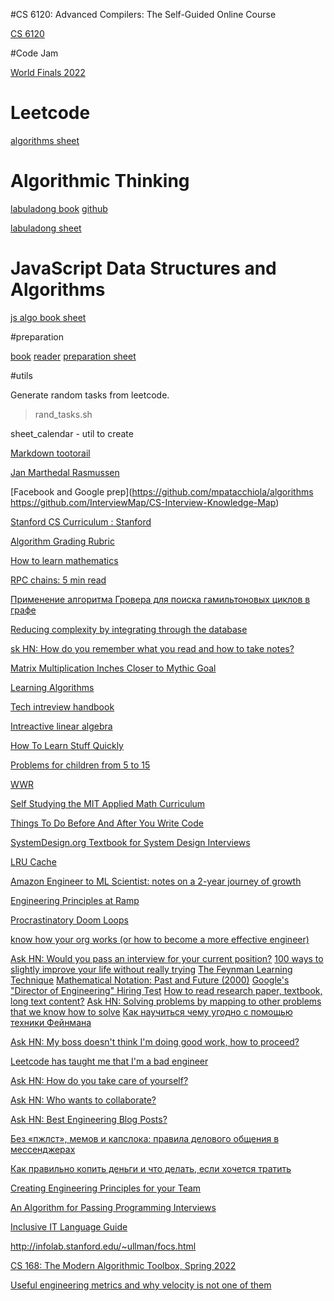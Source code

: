 #CS 6120: Advanced Compilers: The Self-Guided Online Course

[CS 6120](https://www.cs.cornell.edu/courses/cs6120/2020fa/self-guided/)

#Code Jam

[World Finals 2022](https://codingcompetitions.withgoogle.com/codejam/round/000000000087762e)
# Leetcode

[algorithms sheet](https://docs.google.com/spreadsheets/d/1aPNPu22ObKREMnXwxitnZsOa8Qke8Zd_QZMsGXk8TnY/edit#gid=0)

# Algorithmic Thinking

[labuladong book](https://labuladong.gitbook.io/algo-en/)
[github](https://github.com/labuladong/fucking-algorithm/tree/english)

[labuladong sheet](https://docs.google.com/spreadsheets/d/1AKbKvdRK6F_RAYlVR8qk0DjdVMN6pGWUE-e9ERVbFs0/edit#gid=0)

# JavaScript Data Structures and Algorithms

[js algo book sheet](https://docs.google.com/spreadsheets/d/1Pql9efNIkrdPm4MwzeUQOk6RvAYsheK3ve5FMvdRGe0/edit#gid=0)

#preparation

[book](https://www.amazon.com/How-Interview-Amazon-International-Professionals-ebook/dp/B07YRYN5XR)
[reader](https://read.amazon.com/)
[preparation sheet](https://docs.google.com/spreadsheets/d/1NQrCkcR_t3NoF67A6gblv8omhs6Gx38msPLJYL9tefM/edit#gid=0)

#utils

Generate random tasks from leetcode.
> rand_tasks.sh 

sheet_calendar - util to create


[Markdown tootorail](https://guides.github.com/features/mastering-markdown/)

[Jan Marthedal Rasmussen](https://janmr.com/blog/)

[Facebook and Google prep](https://github.com/mpatacchiola/algorithms
https://github.com/InterviewMap/CS-Interview-Knowledge-Map)

[Stanford CS Curriculum : Stanford](https://docs.google.com/spreadsheets/d/1zfw8nPvJeewxcFUBpKUKmAVE8PjnJI7H0CKimdQXxr0/htmlview)

[Algorithm Grading Rubric](https://docs.google.com/spreadsheets/d/1gy9cmPwNhZvola7kqnfY3DElk7PYrz2ARpaCODTp8Go/edit#gid=0)

[How to learn mathematics](http://www.geometry.org/tex/conc/mathlearn.html)

[RPC chains: 5 min read](https://orkhanscience.medium.com/rpc-chains-5-min-read-2b5c0f3886ba)

[Применение алгоритма Гровера для поиска гамильтоновых циклов в графе](https://habr.com/ru/post/587176/)


[Reducing complexity by integrating through the database](https://fauna.com/blog/reducing-complexity-by-integrating-through-the-database)

[sk HN: How do you remember what you read and how to take notes?](https://news.ycombinator.com/item?id=29602848)

[Matrix Multiplication Inches Closer to Mythic Goal](https://www.quantamagazine.org/mathematicians-inch-closer-to-matrix-multiplication-goal-20210323/)

[Learning Algorithms](https://www.oreilly.com/library/view/learning-algorithms/9781492091059/)

[Tech intreview handbook](https://techinterviewhandbook.org/introduction/)

[Intreactive linear algebra](https://textbooks.math.gatech.edu/ila/index.html)

[How To Learn Stuff Quickly](https://www.joshwcomeau.com/blog/how-to-learn-stuff-quickly/)

[Problems for children from 5 to 15](https://www.imaginary.org/sites/default/files/taskbook_arnold_en_0.pdf)

[WWR](https://weworkremotely.com/remote-jobs/search?term=C%23&button=)

[Self Studying the MIT Applied Math Curriculum](https://www.smallstepcap.com/)

[Things To Do Before And After You Write Code](https://somehowmanage.com/2021/09/05/things-to-do-before-and-after-you-write-code/)

[SystemDesign.org Textbook for System Design Interviews](https://docs.google.com/document/d/1pOarvQbjzLd9tz5ZuxktyrYsZ41mbWba5_LUeFj65lI/edit)

[LRU Cache](https://github.com/dboslee/lru)

[Amazon Engineer to ML Scientist: notes on a 2-year journey of growth](https://medium.com/@ardivekar/engineer-to-ml-scientist-notes-on-a-2-year-journey-of-growth-ed4d16d22044)

[Engineering Principles at Ramp](https://engineering.ramp.com/engineering-principles)

[Procrastinatory Doom Loops](https://brennancolberg.com/blog/procrastinatory-doom-loops)

[know how your org works (or how to become a more effective engineer)](https://copyconstruct.medium.com/know-how-your-org-works-or-how-to-become-a-more-effective-engineer-1a3287d1f58d)

[Ask HN: Would you pass an interview for your current position?](https://news.ycombinator.com/item?id=29825080)
[100 ways to slightly improve your life without really trying](https://www.theguardian.com/lifeandstyle/2022/jan/01/marginal-gains-100-ways-to-improve-your-life-without-really-trying)
[The Feynman Learning Technique](https://fs.blog/feynman-learning-technique/)
[Mathematical Notation: Past and Future (2000)](https://www.stephenwolfram.com/publications/mathematical-notation-past-future/)
[Google's "Director of Engineering" Hiring Test](http://www.gwan.com/blog/20160405.html)
[How to read research paper, textbook, long text content?](https://news.ycombinator.com/item?id=29851336)
[Ask HN: Solving problems by mapping to other problems that we know how to solve](https://news.ycombinator.com/item?id=29965282)
[Как научиться чему угодно с помощью техники Фейнмана](https://habr.com/ru/company/getmeit/blog/646085/)

[Ask HN: My boss doesn't think I'm doing good work, how to proceed?](https://news.ycombinator.com/item?id=29830770)

[Leetcode has taught me that I'm a bad engineer](https://news.ycombinator.com/item?id=29804607)

[Ask HN: How do you take care of yourself?](https://news.ycombinator.com/item?id=29754211)

[Ask HN: Who wants to collaborate?](https://news.ycombinator.com/item?id=29759115)

[Ask HN: Best Engineering Blog Posts?](https://news.ycombinator.com/item?id=29758396)

[Без «пжлст», мемов и капслока: правила делового общения в мессенджерах](https://www.forbes.ru/svoi-biznes/451031-bez-pzlst-memov-i-kapsloka-pravila-delovogo-obsenia-v-messendzerah)

[Как правильно копить деньги и что делать, если хочется тратить](https://www.forbes.ru/finansy/451331-kak-pravil-no-kopit-den-gi-i-cto-delat-esli-hocetsa-tratit)

[Creating Engineering Principles for your Team](https://thomasvds.com/creating-engineering-principles-for-your-team/)

[An Algorithm for Passing Programming Interviews](https://malisper.me/an-algorithm-for-passing-programming-interviews/)

[Inclusive IT Language Guide](https://www.oit.uci.edu/wp-content/uploads/Inclusive-Language-Guide.pdf)

http://infolab.stanford.edu/~ullman/focs.html

[CS 168: The Modern Algorithmic Toolbox, Spring 2022](https://web.stanford.edu/class/cs168/index.html)

[Useful engineering metrics and why velocity is not one of them](https://lucasfcosta.com/2022/08/31/engineering-metrics.html)